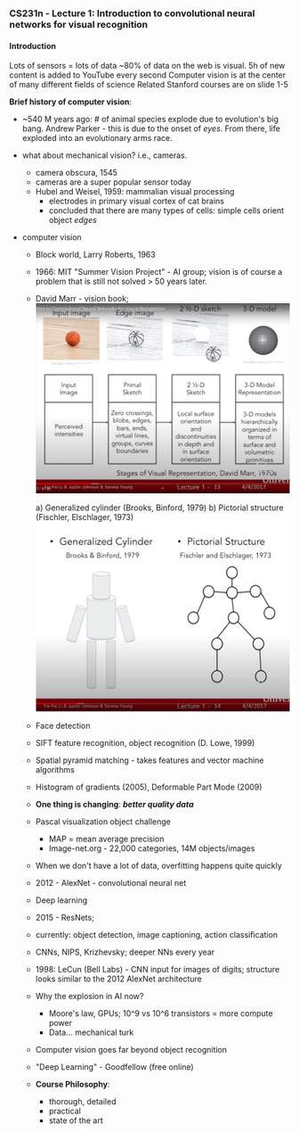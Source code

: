 ### **CS231n - Lecture 1**: Introduction to convolutional neural networks for visual recognition

#### Introduction
Lots of sensors = lots of data
~80% of data on the web is visual. 5h of new content is added to YouTube every second
Computer vision is at the center of many different fields of science
Related Stanford courses are on slide 1-5

**Brief history of computer vision**:
- ~540 M years ago: # of animal species explode due to evolution's big bang. Andrew Parker - this is due to the onset of *eyes*. From there, life exploded into an evolutionary arms race.

- what about mechanical vision? i.e., cameras.
  - camera obscura, 1545
  - cameras are a super popular sensor today
  - Hubel and Weisel, 1959: mammalian visual processing
    - electrodes in primary visual cortex of cat brains
    - concluded that there are many types of cells: simple cells orient object *edges*
- computer vision
  - Block world, Larry Roberts, 1963
  - 1966: MIT "Summer Vision Project" - AI group; vision is of course a problem that is still not solved > 50 years later.
  - David Marr - vision book; ![](./images/cs231n/1-13.png)

    a) Generalized cylinder (Brooks, Binford, 1979)
    b) Pictorial structure (Fischler, Elschlager, 1973) ![](./images/cs231n/1-14.png)
  - Face detection
  - SIFT feature recognition, object recognition (D. Lowe, 1999)
  - Spatial pyramid matching - takes features and vector machine algorithms
  - Histogram of gradients (2005), Deformable Part Mode (2009)
  - **One thing is changing**: ***better quality data***
  - Pascal visualization object challenge
    - MAP = mean average precision
    - Image-net.org - 22,000 categories, 14M objects/images
  - When we don't have a lot of data, overfitting happens quite quickly
  - 2012 - AlexNet - convolutional neural net
  - Deep learning
  - 2015 - ResNets;
  - currently: object detection, image captioning, action classification
  - CNNs, NIPS, Krizhevsky; deeper NNs every year
  - 1998: LeCun (Bell Labs) - CNN input for images of digits; structure looks similar to the 2012 AlexNet architecture
  - Why the explosion in AI now?
    - Moore's law, GPUs; 10^9 vs 10^6 transistors = more compute power
    - Data... mechanical turk
  - Computer vision goes far beyond object recognition
  - "Deep Learning" - Goodfellow (free online)
  - **Course Philosophy**:
    - thorough, detailed
    - practical
    - state of the art
